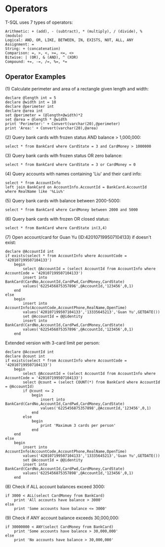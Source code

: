 # Operators

T-SQL uses 7 types of operators:

```
Arithmetic: + (add), - (subtract), * (multiply), / (divide), % (modulo)
Logical: AND, OR, LIKE, BETWEEN, IN, EXISTS, NOT, ALL, ANY
Assignment: = 
String: + (concatenation)
Comparison: =, >, <, >=, <=, <>
Bitwise: | (OR), & (AND), ^ (XOR)
Compound: +=, -=, /=, %=, *=
```

## Operator Examples

(1) Calculate perimeter and area of a rectangle given length and width:

```
declare @length int = 5
declare @width int = 10
declare @perimeter int
declare @area int
set @perimeter = (@length+@width)*2
set @area = @length * @width
print 'Perimeter:' + Convert(varchar(20),@perimeter)
print 'Area:' + Convert(varchar(20),@area)
```

(2) Query bank cards with frozen status AND balance > 1,000,000:

```
select * from BankCard where CardState = 3 and CardMoney > 1000000
```

(3) Query bank cards with frozen status OR zero balance:

```
select * from BankCard where CardState = 3 or CardMoney = 0
```

(4) Query accounts with names containing 'Liu' and their card info:

```
select * from AccountInfo 
left join BankCard on AccountInfo.AccountId = BankCard.AccountId 
where RealName like '%Liu%'
```

(5) Query bank cards with balance between 2000-5000:

```
select * from BankCard where CardMoney between 2000 and 5000
```

(6) Query bank cards with frozen OR closed status:

```
select * from BankCard where CardState in(3,4)
```

(7) Open account/card for Guan Yu (ID:420107199507104133) if doesn't exist:

```
declare @AccountId int
if exists(select * from AccountInfo where AccountCode = '420107199507104133')
    begin        
        select @AccountId = (select AccountId from AccountInfo where AccountCode = '420107199507104133')
        insert into BankCard(CardNo,AccountId,CardPwd,CardMoney,CardState)
        values('6225456875357896',@AccountId,'123456',0,1)                
    end
else
    begin
        insert into AccountInfo(AccountCode,AccountPhone,RealName,OpenTime)
        values('420107199507104133','13335645213','Guan Yu',GETDATE())
        set @AccountId = @@identity
        insert into BankCard(CardNo,AccountId,CardPwd,CardMoney,CardState)
        values('6225456875357896',@AccountId,'123456',0,1)        
    end
```

Extended version with 3-card limit per person:

```
declare @AccountId int
declare @count int
if exists(select * from AccountInfo where AccountCode = '420107199507104133')
    begin        
        select @AccountId = (select AccountId from AccountInfo where AccountCode = '420107199507104133')
        select @count = (select COUNT(*) from BankCard where AccountId = @AccountId)
        if @count <= 2
            begin
                insert into BankCard(CardNo,AccountId,CardPwd,CardMoney,CardState)
                values('6225456875357898',@AccountId,'123456',0,1)    
            end    
        else
            begin
                print 'Maximum 3 cards per person'
            end        
    end
else
    begin
        insert into AccountInfo(AccountCode,AccountPhone,RealName,OpenTime)
        values('420107199507104133','13335645213','Guan Yu',GETDATE())
        set @AccountId = @@identity
        insert into BankCard(CardNo,AccountId,CardPwd,CardMoney,CardState)
        values('6225456875357898',@AccountId,'123456',0,1)        
    end
```

(8) Check if ALL account balances exceed 3000:

```
if 3000 < ALL(select CardMoney from BankCard) 
    print 'All accounts have balance > 3000'
else
    print 'Some accounts have balance <= 3000'
```

(9) Check if ANY account balance exceeds 30,000,000:

```
if 30000000 < ANY(select CardMoney from BankCard) 
    print 'Some accounts have balance > 30,000,000'
else
    print 'No accounts have balance > 30,000,000'
```
